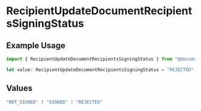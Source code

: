 # RecipientUpdateDocumentRecipientsSigningStatus

## Example Usage

```typescript
import { RecipientUpdateDocumentRecipientsSigningStatus } from "@documenso/sdk-typescript/models/operations";

let value: RecipientUpdateDocumentRecipientsSigningStatus = "REJECTED";
```

## Values

```typescript
"NOT_SIGNED" | "SIGNED" | "REJECTED"
```